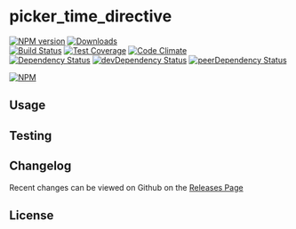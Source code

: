 # picker_time_directive 
[![NPM version](https://badge.fury.io/js/picker_time_directive.svg)](http://badge.fury.io/js/picker_time_directive) [![Downloads](http://img.shields.io/npm/dm/picker_time_directive.svg)](http://badge.fury.io/js/picker_time_directive)   
[![Build Status](https://travis-ci.org//picker_time_directive.svg?branch=master)](https://travis-ci.org//picker_time_directive) [![Test Coverage](https://codeclimate.com/github//picker_time_directive/badges/coverage.svg)](https://codeclimate.com/github//picker_time_directive) [![Code Climate](https://codeclimate.com/github//picker_time_directive/badges/gpa.svg)](https://codeclimate.com/github//picker_time_directive)   
[![Dependency Status](https://david-dm.org//picker_time_directive.svg)](https://david-dm.org//picker_time_directive) [![devDependency Status](https://david-dm.org//picker_time_directive/dev-status.svg)](https://david-dm.org//picker_time_directive#info=devDependencies) [![peerDependency Status](https://david-dm.org//picker_time_directive/peer-status.svg)](https://david-dm.org//picker_time_directive#info=peerDependencies)    


> 

[![NPM](https://nodei.co/npm/picker_time_directive.png?downloads=true&downloadRank=true&stars=true)](https://nodei.co/npm/picker_time_directive)

## Usage


## Testing


## Changelog

Recent changes can be viewed on Github on the [Releases Page](https://github.com//picker_time_directive/releases)

## License


